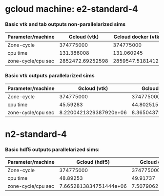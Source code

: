 
# gcloud machine: e2-standard-4
### Basic vtk and tab outputs non-parallelarized sims

| Parameter/machine  | Gcloud (vtk)     | Gcloud docker (vtk) | Local (vtk)      | Local docker (vtk) | Gcloud (tab)    | Gcloud docker (tab) | Local (tab)      | Local docker (tab) |
| ------------------ | ---------------- | ------------------- | ---------------- | ------------------ | --------------- | ------------------- | ---------------- | ------------------ |
| Zone-cycle         | 374775000        | 374775000           | 374775000        | 374775000          | 374775000       | 374775000           | 374775000        | 374775000          |
| cpu time           | 131.386008       | 131.060945          | 58.692184        | 58.675692          | 181.085004      | 180.224876          | 79.712353        | 79.184894          |
| zone-cycle/cpu sec | 2852472.69252598 | 2859547.51814127    | 6385432.85422809 | 6387227.61037058   | 2069608.1493308 | 2079485.40910634    | 4701592.48717699 | 4732910.29473374   |


### Basic vtk outputs parallelarized sims

| Parameter/machine  | Gcloud (vtk)           | Gcloud docker (vtk)    | Local ALPINE (vtk)     | Local (vtk)            | Local docker (vtk)     |
| ------------------ | ---------------------- | ---------------------- | ---------------------- | ---------------------- | ---------------------- |
| Zone-cycle         | 374775000              | 374775000              | 374775000              | 374775000              | 374775000              |
| cpu time           | 45.59283               | 44.802515              | 16.393702              | 16.835899              | 17.11885               |
| zone-cycle/cpu sec | 8.2200421329387920e+06 | 8.3650437927424386e+06 | 2.2860911900136292e+07 | 2.2260468538092323e+07 | 2.1892523438187290e+07 |
# n2-standard-4
### Basic hdf5 outputs parallelarized sims: 

| Parameter/machine  | Gcloud (hdf5)          | Gcloud docker (hdf5)   | Local ALPINE (hdf5)    | Local (hdf5)           | Local docker (hdf5)    |
| ------------------ | ---------------------- | ---------------------- | ---------------------- | ---------------------- | ---------------------- |
| Zone-cycle         | 374775000              | 374775000              | 374775000              | 374775000              | 374775000              |
| cpu time           | 48.89253               | 49.91737               | 16.650649              | 17.237027              | 17.315659              |
| zone-cycle/cpu sec | 7.6652813834751444e+06 | 7.5079062143867770e+06 | 2.2508131665017981e+07 | 2.1742438530728064e+07 | 2.1643704117758382e+07 |
